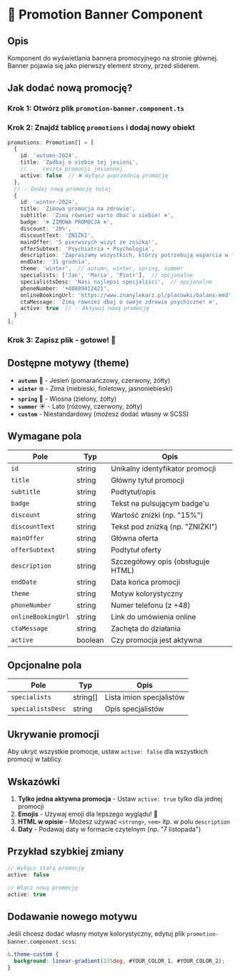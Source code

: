 # 🎉 Promotion Banner Component

## Opis
Komponent do wyświetlania bannera promocyjnego na stronie głównej. Banner pojawia się jako pierwszy element strony, przed sliderem.

## Jak dodać nową promocję?

### Krok 1: Otwórz plik `promotion-banner.component.ts`

### Krok 2: Znajdź tablicę `promotions` i dodaj nowy obiekt

```typescript
promotions: Promotion[] = [
  {
    id: 'autumn-2024',
    title: 'Zadbaj o siebie tej jesieni',
    // ... reszta promocji jesiennej
    active: false  // ❌ Wyłącz poprzednią promocję
  },
  // ✅ Dodaj nową promocję tutaj
  {
    id: 'winter-2024',
    title: 'Zimowa promocja na zdrowie',
    subtitle: 'Zimą również warto dbać o siebie! ❄️',
    badge: '❄️ ZIMOWA PROMOCJA ❄️',
    discount: '20%',
    discountText: 'ZNIŻKI',
    mainOffer: '5 pierwszych wizyt ze zniżką!',
    offerSubtext: 'Psychiatria • Psychologia',
    description: 'Zapraszamy wszystkich, którzy potrzebują wsparcia w trudnym okresie zimowym 💙',
    endDate: '31 grudnia',
    theme: 'winter',  // autumn, winter, spring, summer
    specialists: ['Jan', 'Maria', 'Piotr'],  // opcjonalne
    specialistsDesc: 'Nasi najlepsi specjaliści',  // opcjonalne
    phoneNumber: '+48889412421',
    onlineBookingUrl: 'https://www.znanylekarz.pl/placowki/balans-med',
    ctaMessage: 'Zimą również dbaj o swoje zdrowie psychiczne! ❄️',
    active: true  // ✅ Aktywuj nową promocję
  }
];
```

### Krok 3: Zapisz plik - gotowe! 🎉

## Dostępne motywy (theme)

- **`autumn`** 🍁 - Jesień (pomarańczowy, czerwony, żółty)
- **`winter`** ❄️ - Zima (niebieski, fioletowy, jasnoniebieski)
- **`spring`** 🌸 - Wiosna (zielony, żółty)
- **`summer`** ☀️ - Lato (różowy, czerwony, żółty)
- **`custom`** - Niestandardowy (możesz dodać własny w SCSS)

## Wymagane pola

| Pole | Typ | Opis |
|------|-----|------|
| `id` | string | Unikalny identyfikator promocji |
| `title` | string | Główny tytuł promocji |
| `subtitle` | string | Podtytuł/opis |
| `badge` | string | Tekst na pulsującym badge'u |
| `discount` | string | Wartość zniżki (np. "15%") |
| `discountText` | string | Tekst pod zniżką (np. "ZNIŻKI") |
| `mainOffer` | string | Główna oferta |
| `offerSubtext` | string | Podtytuł oferty |
| `description` | string | Szczegółowy opis (obsługuje HTML) |
| `endDate` | string | Data końca promocji |
| `theme` | string | Motyw kolorystyczny |
| `phoneNumber` | string | Numer telefonu (z +48) |
| `onlineBookingUrl` | string | Link do umówienia online |
| `ctaMessage` | string | Zachęta do działania |
| `active` | boolean | Czy promocja jest aktywna |

## Opcjonalne pola

| Pole | Typ | Opis |
|------|-----|------|
| `specialists` | string[] | Lista imion specjalistów |
| `specialistsDesc` | string | Opis specjalistów |

## Ukrywanie promocji

Aby ukryć wszystkie promocje, ustaw `active: false` dla wszystkich promocji w tablicy.

## Wskazówki

1. **Tylko jedna aktywna promocja** - Ustaw `active: true` tylko dla jednej promocji
2. **Emojis** - Używaj emoji dla lepszego wyglądu! 🎉
3. **HTML w opisie** - Możesz używać `<strong>`, `<em>` itp. w polu `description`
4. **Daty** - Podawaj daty w formacie czytelnym (np. "7 listopada")

## Przykład szybkiej zmiany

```typescript
// Wyłącz starą promocję
active: false

// Włącz nową promocję
active: true
```

## Dodawanie nowego motywu

Jeśli chcesz dodać własny motyw kolorystyczny, edytuj plik `promotion-banner.component.scss`:

```scss
&.theme-custom {
  background: linear-gradient(135deg, #YOUR_COLOR_1, #YOUR_COLOR_2);
}
```
